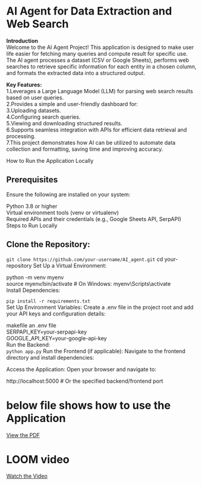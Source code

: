 # **AI Agent for Data Extraction and Web Search**<br>
**Introduction**<br>
Welcome to the AI Agent Project! This application is designed to make user life easier for fetching many queries and compute result for specific use. The AI agent processes a dataset (CSV or Google Sheets), performs web searches to retrieve specific information for each entity in a chosen column, and formats the extracted data into a structured output.<br>

 **Key Features:**<br>
    1.Leverages a Large Language Model (LLM) for parsing web search results based on user queries.<br>
    2.Provides a simple and user-friendly dashboard for:<br>
    3.Uploading datasets.<br>
    4.Configuring search queries.<br>
    5.Viewing and downloading structured results.<br>
    6.Supports seamless integration with APIs for efficient data retrieval and processing.<br>
    7.This project demonstrates how AI can be utilized to automate data collection and formatting, saving time and improving accuracy.<br>

How to Run the Application Locally<br>

## **Prerequisites**<br>
Ensure the following are installed on your system:<br>

  Python 3.8 or higher<br>
  Virtual environment tools (venv or virtualenv)<br>
  Required APIs and their credentials (e.g., Google Sheets API, SerpAPI)<br>
  Steps to Run Locally<br>


## Clone the Repository:<br>

  ```git clone https://github.com/your-username/AI_agent.git```
  cd your-repository
Set Up a Virtual Environment:

  python -m venv myenv<br>
  source myenv/bin/activate   # On Windows: myenv\Scripts\activate<br>
Install Dependencies:<br>


```pip install -r requirements.txt```<br>
Set Up Environment Variables: Create a .env file in the project root and add your API keys and configuration details:<br>

makefile an .env file<br>
  SERPAPI_KEY=your-serpapi-key<br>
  GOOGLE_API_KEY=your-google-api-key<br>
Run the Backend:<br>
 ```python app.py```
Run the Frontend (if applicable): Navigate to the frontend directory and install dependencies:


Access the Application: Open your browser and navigate to:


http://localhost:5000  # Or the specified backend/frontend port

# below file shows how to use the Application

[View the PDF](./pdf/userguide.pdf)
# LOOM video
[Watch the Video]([https://www.youtube.com/watch?v=your_video_id](https://youtu.be/gqQVfRz35Qw))
